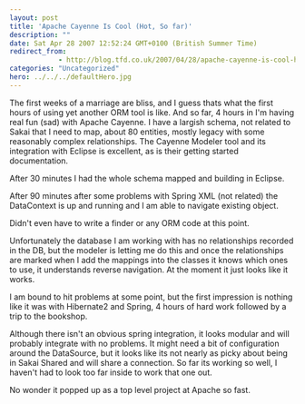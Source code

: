 ```yaml
---
layout: post
title: 'Apache Cayenne Is Cool (Hot, So far)'
description: ""
date: Sat Apr 28 2007 12:52:24 GMT+0100 (British Summer Time)
redirect_from: 
            - http://blog.tfd.co.uk/2007/04/28/apache-cayenne-is-cool-hot-so-far/
categories: "Uncategorized"
hero: ../../../defaultHero.jpg
---
```

The first weeks of a marriage are bliss, and I guess thats what the first hours of using yet another ORM tool is like. And so far, 4 hours in I'm having real fun (sad) with Apache Cayenne. I have a largish schema, not related to Sakai that I need to map, about 80 entities, mostly legacy with some reasonably complex relationships. The Cayenne Modeler tool and its integration with Eclipse is excellent, as is their getting started documentation.

After 30 minutes I had the whole schema mapped and building in Eclipse.

After 90 minutes after some problems with Spring XML (not related) the DataContext is up and running and I am able to navigate existing object.

Didn't even have to write a finder or any ORM code at this point.

Unfortunately the database I am working with has no relationships recorded in the DB, but the modeler is letting me do this and once the relationships are marked when I add the mappings into the classes it knows which ones to use, it understands reverse navigation. At the moment it just looks like it works.

I am bound to hit problems at some point, but the first impression is nothing like it was with Hibernate2 and Spring, 4 hours of hard work followed by a trip to the bookshop.

Although there isn't an obvious spring integration, it looks modular and will probably integrate with no problems. It might need a bit of configuration around the DataSource, but it looks like its not nearly as picky about being in Sakai Shared and will share a connection. So far its working so well, I haven't had to look too far inside to work that one out.

No wonder it popped up as a top level project at Apache so fast.
